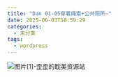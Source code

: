 ```yaml
---
title: "Dan 01-05穿着绳索+公共厕所~"
date: 2025-06-03T18:59:29
categories:
  - 未分类
tags:
  - wordpress
---
```


![图片[1]-歪歪的耽美资源站](/images/dan-01-05%e7%a9%bf%e7%9d%80%e7%bb%b3%e7%b4%a2%e5%85%ac%e5%85%b1%e5%8e%95%e6%89%80-0.jpg)
